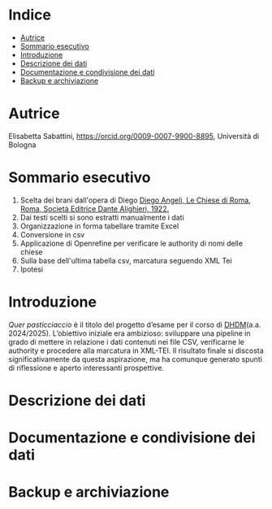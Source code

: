 # Indice 
- [Autrice](#Autrice)
- [Sommario esecutivo](#Sommarioesecutivo)
- [Introduzione](#Introduzione)
- [Descrizione dei dati](#Descrizionedeidati)
- [Documentazione e condivisione dei dati](#Documentazioneecondivisionedeidati)
- [Backup e archiviazione](#Backupearchiviazione)

 # Autrice
Elisabetta Sabattini, <https://orcid.org/0009-0007-9900-8895>, Università di Bologna 

 # Sommario esecutivo
1. Scelta dei brani dall'opera di Diego [Diego Angeli, Le Chiese di Roma, Roma, Società Editrice Dante Alighieri, 1922.](https://archive.org/details/lechiesediromagu00ange_0/page/n7/mode/2up)
2. Dai testi scelti si sono estratti manualmente i dati 
3. Organizzazione in forma tabellare tramite Excel
4. Conversione in csv
5. Applicazione di Openrefine per verificare le authority di nomi delle chiese 
6. Sulla base dell'ultima tabella csv, marcatura seguendo XML Tei
7. Ipotesi

 # Introduzione
_Quer pasticciaccio_ è il titolo del progetto d’esame per il corso di [DHDM](https://www.unibo.it/it/studiare/insegnamenti-competenze-trasversali-moocs/insegnamenti/insegnamento/2024/502386)(a.a. 2024/2025). L’obiettivo iniziale era ambizioso: sviluppare una pipeline in grado di mettere in relazione i dati contenuti nei file CSV, verificarne le authority e procedere alla marcatura in XML-TEI. Il risultato finale si discosta significativamente da questa aspirazione, ma ha comunque generato spunti di riflessione e aperto interessanti prospettive.


 # Descrizione dei dati

 # Documentazione e condivisione dei dati

 # Backup e archiviazione
 
 
